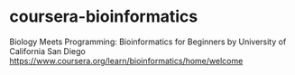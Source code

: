 # coursera-bioinformatics
Biology Meets Programming: Bioinformatics for Beginners by University of California San Diego
https://www.coursera.org/learn/bioinformatics/home/welcome
